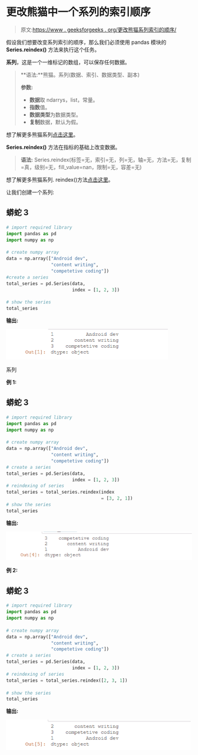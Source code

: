# 更改熊猫中一个系列的索引顺序

> 原文:[https://www . geeksforgeeks . org/更改熊猫系列索引的顺序/](https://www.geeksforgeeks.org/change-the-order-of-index-of-a-series-in-pandas/)

假设我们想要改变系列索引的顺序，那么我们必须使用 pandas 模块的 **Series.reindex()** 方法来执行这个任务。

**系列**，这是一个一维标记的数组，可以保存任何数据。

> **语法:**熊猫。系列(数据、索引、数据类型、副本)
> 
> **参数:**
> 
> *   **数据**取 ndarrys，list，常量。
> *   **指数**值。
> *   **数据类型**为数据类型。
> *   **复制**数据，默认为假。

想了解更多熊猫系列[点击这里](https://www.geeksforgeeks.org/python-pandas-series/)。

**Series.reindex()** 方法在指标的基础上改变数据。

> **语法:** Series.reindex(标签=无，索引=无，列=无，轴=无，方法=无，复制=真，级别=无，fill_value=nan，限制=无，容差=无)

想了解更多熊猫系列. reindex()方法[点击这里](https://www.geeksforgeeks.org/python-pandas-dataframe-reindex/)。

让我们创建一个系列:

## 蟒蛇 3

```py
# import required library
import pandas as pd
import numpy as np

# create numpy array
data = np.array(["Android dev",
                 "content writing",
                 "competetive coding"])
#create a series
total_series = pd.Series(data,
                         index = [1, 2, 3])

# show the series
total_series
```

**输出:**

![Series](img/8e28983c87783fc50b33570c705c48b8.png)

系列

**例 1:**

## 蟒蛇 3

```py
# import required library
import pandas as pd
import numpy as np

# create numpy array
data = np.array(["Android dev",
                 "content writing",
                 "competetive coding"])
# create a series
total_series = pd.Series(data,
                         index = [1, 2, 3])
# reindexing of series
total_series = total_series.reindex(index 
                                    = [3, 2, 1])
# show the series
total_series
```

**输出:**

![Reindexing on series](img/3b94cbd9ce2140a9bce9f7c78f752d7f.png)

**例 2:**

## 蟒蛇 3

```py
# import required library
import pandas as pd
import numpy as np

# create numpy array
data = np.array(["Android dev",
                 "content writing",
                 "competetive coding"])
# create a series
total_series = pd.Series(data,
                         index = [1, 2, 3])
# reindexing of series
total_series = total_series.reindex([2, 3, 1])

# show the series
total_series
```

**输出:**

![Reindexing on series-2](img/e3b346f320fc4b0a9ea800f5dfb08f8b.png)